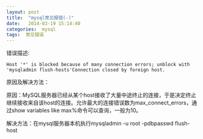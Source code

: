 ```yaml
---
layout: post
title:  "mysql常见报错(-)"
date:   2014-03-19 15:14:40
categories:  mysql 
tags:  常见错误
---
```


错误描述:

```
Host '*' is blocked because of many connection errors; unblock with 'mysqladmin flush-hosts'Connection closed by foreign host.
```
原因及解决方法：

原因：MySQL服务器已经从某个host接收了大量中途终止的连接，于是决定终止继续接收来自该host的连接。允许最大的连接错误数为max_connect_errors，通过show variables like max%命令可以查询，一般为10。

解决方法：在mysql服务器本机执行mysqladmin -u root -pdbpasswd flush-host